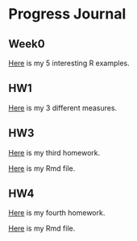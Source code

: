 # Progress Journal

## Week0

[Here](files/HW0.html) is my 5 interesting R examples.

## HW1
[Here](files/HW1.html) is my 3 different measures.

## HW3
[Here](files/hw3he.html) is my third homework.

[Here](files/hw3he.Rmd) is my Rmd file.

## HW4

[Here](files/hw4he.html) is my fourth homework.

[Here](files/hw4he.Rmd) is my Rmd file.
